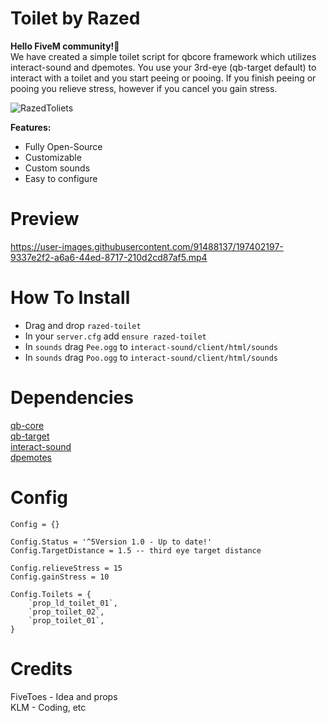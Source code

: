 # Toilet by Razed
**Hello FiveM community!👋**\
We have created a simple toilet script for qbcore framework which utilizes interact-sound and dpemotes.
You use your 3rd-eye (qb-target default) to interact with a toilet and you start peeing or pooing. If you finish peeing or pooing you relieve stress, however if you cancel you gain stress.

![RazedToliets](https://user-images.githubusercontent.com/91488137/197268489-2dd3def7-b472-4d89-9321-50853eef8a47.png)

**Features:**

* Fully Open-Source
* Customizable
* Custom sounds
* Easy to configure

# Preview
https://user-images.githubusercontent.com/91488137/197402197-9337e2f2-a6a6-44ed-8717-210d2cd87af5.mp4

# How To Install
* Drag and drop `razed-toilet`
* In your `server.cfg` add `ensure razed-toilet`
* In `sounds` drag `Pee.ogg` to `interact-sound/client/html/sounds`
* In `sounds` drag `Poo.ogg` to `interact-sound/client/html/sounds`

# Dependencies
[qb-core](https://github.com/qbcore-framework/qb-core)\
[qb-target](https://github.com/qbcore-framework/qb-target)\
[interact-sound](https://github.com/qbcore-framework/interact-sound)\
[dpemotes](https://github.com/andristum/dpemotes)

# Config
```
Config = {}

Config.Status = '^5Version 1.0 - Up to date!'
Config.TargetDistance = 1.5 -- third eye target distance

Config.relieveStress = 15
Config.gainStress = 10

Config.Toilets = {
    `prop_ld_toilet_01`,
    `prop_toilet_02`,
    `prop_toilet_01`,
}
```


# Credits
FiveToes - Idea and props\
KLM - Coding, etc
